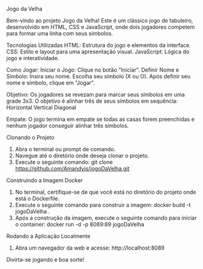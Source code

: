 Jogo da Velha

Bem-vindo ao projeto Jogo da Velha! Este é um clássico jogo de tabuleiro, desenvolvido em HTML, CSS e JavaScript, onde dois jogadores competem para formar uma linha com seus símbolos.

Tecnologias Utilizadas
HTML: Estrutura do jogo e elementos da interface.
CSS: Estilo e layout para uma apresentação visual.
JavaScript: Lógica do jogo e interatividade.

Como Jogar:
Iniciar o Jogo: Clique no botão "Iniciar".
Definir Nome e Símbolo:
Insira seu nome.
Escolha seu símbolo (X ou O).
Após definir seu nome e símbolo, clique em "Jogar".

Objetivo: Os jogadores se revezam para marcar seus símbolos em uma grade 3x3. O objetivo é alinhar três de seus símbolos em sequência:
Horizontal
Vertical
Diagonal

Empate: O jogo termina em empate se todas as casas forem preenchidas e nenhum jogador conseguir alinhar três símbolos.


Clonando o Projeto

1. Abra o terminal ou prompt de comando.
2. Navegue até o diretório onde deseja clonar o projeto.
3. Execute o seguinte comando:
   git clone https://github.com/Amandyis/jogoDaVelha.git

Construindo a Imagem Docker

1. No terminal, certifique-se de que você está no diretório do projeto onde está o Dockerfile.
2. Execute o seguinte comando para construir a imagem:
   docker build -t jogoDaVelha .
3. Após a construção da imagem, execute o seguinte comando para iniciar o container:
   docker run -d -p 8089:89 jogoDaVelha

Rodando a Aplicação Localmente
1. Abra um navegador da web e acesse:
   http://localhost:8089


Divirta-se jogando e boa sorte!